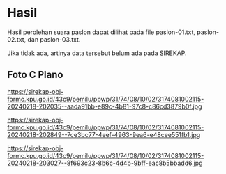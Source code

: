 # Hasil

Hasil perolehan suara paslon dapat dilihat pada file paslon-01.txt, paslon-02.txt, dan paslon-03.txt.

Jika tidak ada, artinya data tersebut belum ada pada SIREKAP.

## Foto C Plano

https://sirekap-obj-formc.kpu.go.id/43c9/pemilu/ppwp/31/74/08/10/02/3174081002115-20240218-202035--aada91bb-e89c-4b81-97c8-c86cd3879b0f.jpg

https://sirekap-obj-formc.kpu.go.id/43c9/pemilu/ppwp/31/74/08/10/02/3174081002115-20240218-202849--7ce3bc77-4eef-4963-9ea6-e48cee551fb1.jpg

https://sirekap-obj-formc.kpu.go.id/43c9/pemilu/ppwp/31/74/08/10/02/3174081002115-20240218-203027--8f693c23-8b6c-4d4b-9bff-eac8b5bbadd6.jpg
